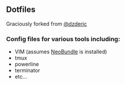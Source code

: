 ## Dotfiles

Graciously forked from [@dzderic](https://github.com/dzderic)


### Config files for various tools including:

* VIM (assumes [NeoBundle](https://github.com/Shougo/neobundle.vim) is installed)
* tmux
* powerline
* terminator
* etc...
